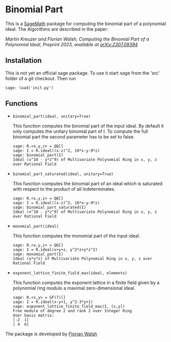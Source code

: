 # Binomial Part

This is a [SageMath](https://www.sagemath.org) package for computing the binomial part of a polynomial ideal. 
The Algorithms are described in the paper: 

*Martin Kreuzer and Florian Walsh, Computing the Binomial Part of a 
Polynomial Ideal, Preprint 2023, available at [arXiv:2307.09394](https://arxiv.org/abs/2307.09394)*


## Installation
This is not yet an official sage package. To use it start sage from the 'src' folder of a git checkout. Then run
```
sage: load('init.py')
```

## Functions
* ``binomial_part(ideal, unitary=True)``
  
  This function computes the binomial part of the input ideal. By default it only computes the unitary binomial part of I.
  To compute the full binomial part the second parameter has to be set to false.
  ```
  sage: R.<x,y,z> = QQ[]
  sage: I = R.ideal((x-z)^2, 10*x-y-9*z)
  sage: binomial_part(I)
  Ideal (x^10 - y*z^9) of Multivariate Polynomial Ring in x, y, z over Rational Field
  ```
* ``binomial_part_saturated(ideal, unitary=True)``

  This function computes the binomial part of an ideal which is saturated with respect to the product of all indeterminates.
  ```
  sage: R.<x,y,z> = QQ[]
  sage: I = R.ideal((x-z)^2, 10*x-y-9*z)
  sage: binomial_part_saturated(I)
  Ideal (x^10 - y*z^9) of Multivariate Polynomial Ring in x, y, z over Rational Field
  ```
* ``monomial_part(ideal)``

  This function computes the monomial part of the input ideal.
  ```
  sage: R.<x,y,z> = QQ[]
  sage: I = R.ideal(x+y+z, y^2*z+y*z^2)
  sage: monomial_part(I)
  Ideal (x*y*z) of Multivariate Polynomial Ring in x, y, z over Rational Field
  ```

* ``exponent_lattice_finite_field_max(ideal, elements)``

  This function computes the exponent lattice in a finite field given by a polynomial ring modulo a maximal zero-dimensional ideal.
  ```
  sage: R.<x,y> = GF(7)[]
  sage: I = R.ideal(x-y+1, y^2-3*y+1)
  sage: exponent_lattice_finite_field_max(I, [x,y])
  Free module of degree 2 and rank 2 over Integer Ring
  User basis matrix:
  [-2  1]
  [ 4  6]
  ```

The package is developed by [Florian Walsh](mailto:florian.walsh@uni-passau.de)
